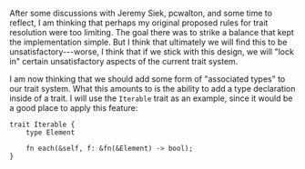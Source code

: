 After some discussions with Jeremy Siek, pcwalton, and some time to
reflect, I am thinking that perhaps my original proposed rules for
trait resolution were too limiting.  The goal there was to strike a
balance that kept the implementation simple.  But I think that
ultimately we will find this to be unsatisfactory---worse, I think
that if we stick with this design, we will "lock in" certain
unsatisfactory aspects of the current trait system.

I am now thinking that we should add some form of "associated types"
to our trait system.  What this amounts to is the ability to add a
type declaration inside of a trait.  I will use the `Iterable` trait
as an example, since it would be a good place to apply this feature:

    trait Iterable {
        type Element
        
        fn each(&self, f: &fn(&Element) -> bool);
    }


